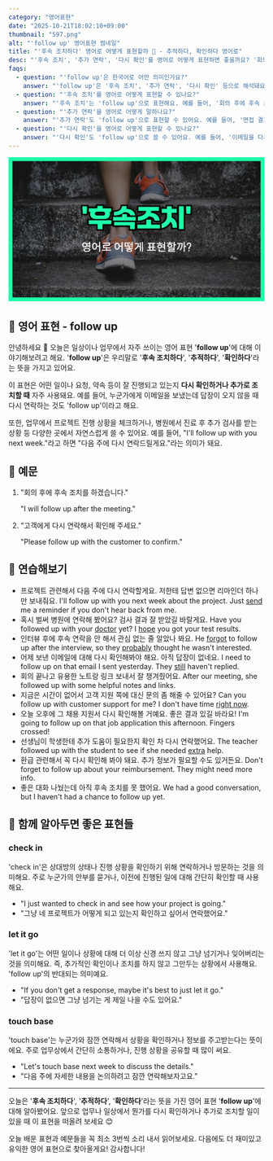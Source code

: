 ```yaml
---
category: "영어표현"
date: "2025-10-21T18:02:10+09:00"
thumbnail: "597.png"
alt: "'follow up' 영어표현 썸네일"
title: "'후속 조치하다' 영어로 어떻게 표현할까 🔄 - 추적하다, 확인하다 영어로"
desc: "'후속 조치', '추가 연락', '다시 확인'를 영어로 어떻게 표현하면 좋을까요? '회의 후에 후속 조치를 취해야 해요.', '면접 결과에 대해 추가 연락을 하고 싶어요.' 등을 영어로 표현하는 법을 배워봅시다. 다양한 예문을 통해서 연습하고 본인의 표현으로 만들어 보세요."
faqs: 
  - question: "'follow up'은 한국어로 어떤 의미인가요?"
    answer: "'follow up'은 '후속 조치', '추가 연락', '다시 확인' 등으로 해석돼요. 어떤 일이나 상황이 끝난 후에 추가로 행동하거나 확인하는 뉘앙스예요."
  - question: "'후속 조치'를 영어로 어떻게 표현할 수 있나요?"
    answer: "'후속 조치'는 'follow up'으로 표현해요. 예를 들어, '회의 후에 후속 조치를 취해야 해요.'는 'We need to follow up after the meeting.'이라고 말해요."
  - question: "'추가 연락'을 영어로 어떻게 말하나요?"
    answer: "'추가 연락'도 'follow up'으로 표현할 수 있어요. 예를 들어, '면접 결과에 대해 추가 연락을 하고 싶어요.'는 'I want to follow up about the interview results.'라고 해요."
  - question: "'다시 확인'을 영어로 어떻게 표현할 수 있나요?"
    answer: "'다시 확인'도 'follow up'으로 쓸 수 있어요. 예를 들어, '이메일을 다시 확인해 주세요.'는 'Please follow up on the email.'이라고 말해요."
---
```


!['follow up' 영어표현](./597.png)

## 🌟 영어 표현 - follow up

안녕하세요 👋 오늘은 일상이나 업무에서 자주 쓰이는 영어 표현 '**follow up**'에 대해 이야기해보려고 해요. '**follow up**'은 우리말로 '**후속 조치하다**', '**추적하다**', '**확인하다**'라는 뜻을 가지고 있어요.

이 표현은 어떤 일이나 요청, 약속 등이 잘 진행되고 있는지 **다시 확인하거나 추가로 조치할 때** 자주 사용돼요. 예를 들어, 누군가에게 이메일을 보냈는데 답장이 오지 않을 때 다시 연락하는 것도 'follow up'이라고 해요.

또한, 업무에서 프로젝트 진행 상황을 체크하거나, 병원에서 진료 후 추가 검사를 받는 상황 등 다양한 곳에서 자연스럽게 쓸 수 있어요. 예를 들어, "I'll follow up with you next week."라고 하면 "다음 주에 다시 연락드릴게요."라는 의미가 돼요.

## 📖 예문

1. "회의 후에 후속 조치를 하겠습니다."

   "I will follow up after the meeting."

2. "고객에게 다시 연락해서 확인해 주세요."

   "Please follow up with the customer to confirm."



## 💬 연습해보기

<ul data-interactive-list>

  <li data-interactive-item>
    <span data-toggler>프로젝트 관련해서 다음 주에 다시 연락할게요. 저한테 답변 없으면 리마인더 하나만 보내줘요.</span>
    <span data-answer>I'll follow up with you next week about the project. Just <a href="/blog/in-english/292.send/">send</a> me a reminder if you don't hear back from me.</span>
  </li>

  <li data-interactive-item>
    <span data-toggler>혹시 벌써 병원에 연락해 봤어요? 검사 결과 잘 받았길 바랄게요.</span>
    <span data-answer>Have you followed up with your <a href="/blog/in-english/563.doctor/">doctor</a> yet? I <a href="/blog/성공하면-좋겠어-영어표현/">hope</a> you got your test results.</span>
  </li>

  <li data-interactive-item>
    <span data-toggler>인터뷰 후에 후속 연락을 안 해서 관심 없는 줄 알았나 봐요.</span>
    <span data-answer>He <a href="/blog/in-english/023.forget/">forgot</a> to follow up after the interview, so they <a href="/blog/in-english/281.probably/">probably</a> thought he wasn't interested.</span>
  </li>

  <li data-interactive-item>
    <span data-toggler>어제 보낸 이메일에 대해 다시 확인해봐야 해요. 아직 답장이 없네요.</span>
    <span data-answer>I need to follow up on that email I sent yesterday. They <a href="/blog/in-english/254.still/">still</a> haven't replied.</span>
  </li>

  <li data-interactive-item>
    <span data-toggler>회의 끝나고 유용한 노트랑 링크 보내서 잘 챙겨줬어요.</span>
    <span data-answer>After our meeting, she followed up with some helpful notes and links.</span>
  </li>

  <li data-interactive-item>
    <span data-toggler>지금은 시간이 없어서 고객 지원 쪽에 대신 문의 좀 해줄 수 있어요?</span>
    <span data-answer>Can you follow up with customer support for me? I don't have time <a href="/blog/in-english/525.right-now/">right now</a>.</span>
  </li>

  <li data-interactive-item>
    <span data-toggler>오늘 오후에 그 채용 지원서 다시 확인해볼 거예요. 좋은 결과 있길 바라요!</span>
    <span data-answer>I'm going to follow up on that job application this afternoon. Fingers crossed!</span>
  </li>

  <li data-interactive-item>
    <span data-toggler>선생님이 학생한테 추가 도움이 필요한지 확인 차 다시 연락했어요.</span>
    <span data-answer>The teacher followed up with the student to see if she needed <a href="/blog/in-english/265.extra/">extra</a> help.</span>
  </li>

  <li data-interactive-item>
    <span data-toggler>환급 관련해서 꼭 다시 확인해 봐야 돼요. 추가 정보가 필요할 수도 있거든요.</span>
    <span data-answer>Don't forget to follow up about your reimbursement. They might need more info.</span>
  </li>

  <li data-interactive-item>
    <span data-toggler>좋은 대화 나눴는데 아직 후속 조치를 못 했어요.</span>
    <span data-answer>We had a good conversation, but I haven't had a chance to follow up yet.</span>
  </li>

</ul>

## 🤝 함께 알아두면 좋은 표현들

### check in

'check in'은 상대방의 상태나 진행 상황을 확인하기 위해 연락하거나 방문하는 것을 의미해요. 주로 누군가의 안부를 묻거나, 이전에 진행된 일에 대해 간단히 확인할 때 사용해요.

- "I just wanted to check in and see how your project is going."
- "그냥 네 프로젝트가 어떻게 되고 있는지 확인하고 싶어서 연락했어요."

### let it go

'let it go'는 어떤 일이나 상황에 대해 더 이상 신경 쓰지 않고 그냥 넘기거나 잊어버리는 것을 의미해요. 즉, 추가적인 확인이나 조치를 하지 않고 그만두는 상황에서 사용해요. 'follow up'의 반대되는 의미예요.

- "If you don't get a response, maybe it's best to just let it go."
- "답장이 없으면 그냥 넘기는 게 제일 나을 수도 있어요."

### touch base

'touch base'는 누군가와 잠깐 연락해서 상황을 확인하거나 정보를 주고받는다는 뜻이에요. 주로 업무상에서 간단히 소통하거나, 진행 상황을 공유할 때 많이 써요.

- "Let's touch base next week to discuss the details."
- "다음 주에 자세한 내용을 논의하려고 잠깐 연락해보자고요."

---

오늘은 '**후속 조치하다**', '**추적하다**', '**확인하다**'라는 뜻을 가진 영어 표현 '**follow up**'에 대해 알아봤어요. 앞으로 업무나 일상에서 뭔가를 다시 확인하거나 추가로 조치할 일이 있을 때 이 표현을 떠올려 보세요 😊

오늘 배운 표현과 예문들을 꼭 최소 3번씩 소리 내서 읽어보세요. 다음에도 더 재미있고 유익한 영어 표현으로 찾아올게요! 감사합니다!


